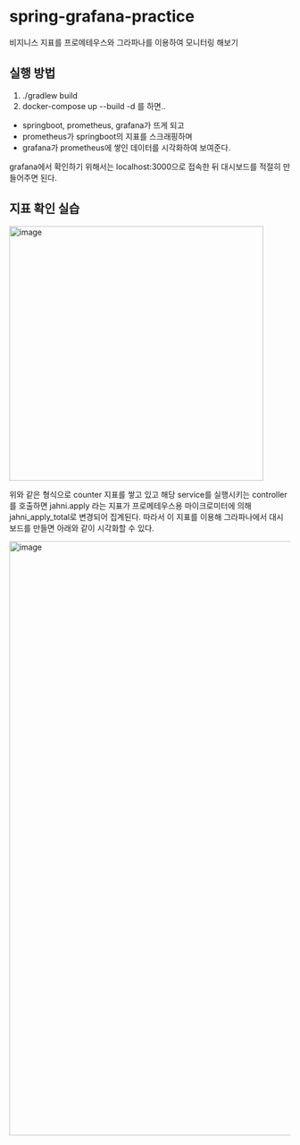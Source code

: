 # spring-grafana-practice
비지니스 지표를 프로메테우스와 그라파나를 이용하여 모니터링 해보기

## 실행 방법
1. ./gradlew build
2. docker-compose up --build -d
를 하면..
- springboot, prometheus, grafana가 뜨게 되고
- prometheus가 springboot의 지표를 스크래핑하며
- grafana가 prometheus에 쌓인 데이터를 시각화하여 보여준다. 

grafana에서 확인하기 위해서는 localhost:3000으로 접속한 뒤 대시보드를 적절히 만들어주면 된다.

## 지표 확인 실습
<img width="455" alt="image" src="https://github.com/user-attachments/assets/96b08c7c-6865-4fc8-92be-b3bb64eb1024">


위와 같은 형식으로 counter 지표를 쌓고 있고 해당 service를 실행시키는 controller를 호출하면 jahni.apply 라는 지표가 프로메테우스용 마이크로미터에 의해 jahni_apply_total로 변경되어 집계된다.
따라서 이 지표를 이용해 그라파나에서 대시보드를 만들면 아래와 같이 시각화할 수 있다.

<img width="1062" alt="image" src="https://github.com/user-attachments/assets/e1d1c0b6-82cd-4130-bbac-931cb9ab0536">
